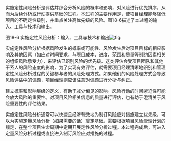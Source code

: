 
实施定性风险分析是评估并综合分析风险的概率和影响，对风险进行优先排序，从而为后续分析或行动提供基础的过程。本过程的主要作用是，使项目经理能够降低项目的不确定性级别，并重点关注高优先级的风险。图18-6描述了本过程的输入、工具与技术和输出。

图18-6 实施定性风险分析：输入、工具与技术和输出![](https://img.kancloud.cn/5f/f1/5ff1949562194471188be12e595ffa6d_1001x312.png "fig:")

实施定性风险分析根据风险发生的概率或可能性、风险发生后对项目目标的相应影响及其他因素（如应对时间要求，与项目成本、进度、范围和质量等制约因素相关的组织风险承受力），来评估已识别风险的优先级。这类评估会受项目团队和其他干系人的风险态度的影响，为了实现有效评估，就需要项目经理清晰地识别和管理定性风险分析过程的关键参与者的风险处理方式。如果他们的风险处理方式会导致风险评估中的偏颇，项目经理则应该注意对偏颇进行分析与纠正。

建立概率和影响层级的定义，有助于减少偏见的影响。风险行动的时间紧迫性可能会放大风险的重要性。对项目风险相关信息的质量进行评估，也有助于澄清关于风险重要性的评估结果。

实施定性风险分析通常可以快速且经济有效地为制订风险应对措施建立优先级，可以为实施定量风险分析（如果需要的话）奠定基础。需要根据项目风险管理计划的规定，在整个项目生命周期中定期开展定性风险分析过程。本过程完成后，可进入定量风险分析过程或直接进入制订风险应对措施的过程。
